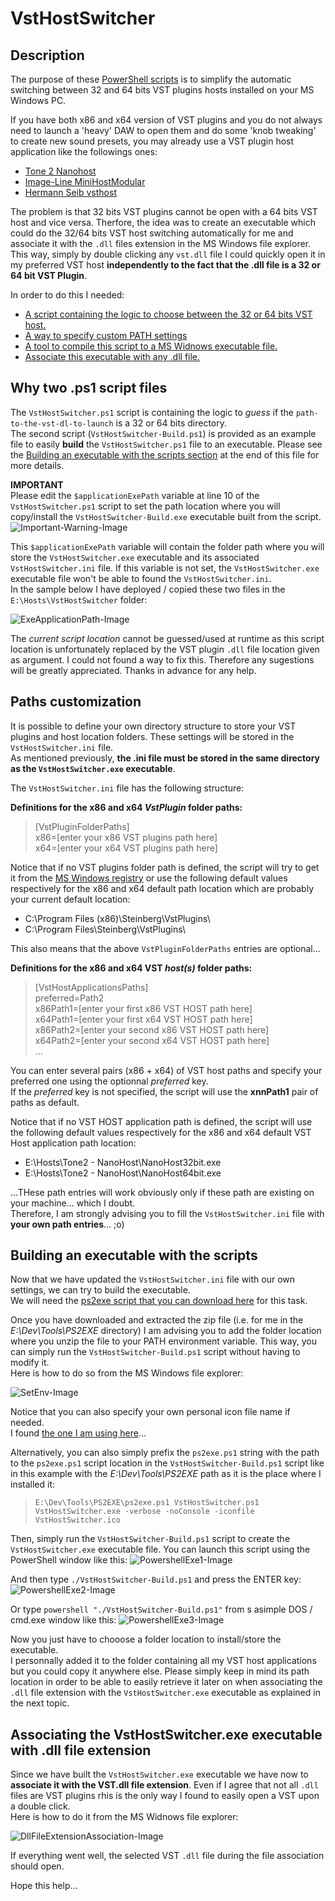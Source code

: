 # VstHostSwitcher

## Description

The purpose of these [PowerShell scripts](https://docs.microsoft.com/fr-fr/powershell/scripting/overview?view=powershell-6) is to simplify the automatic switching between 32 and 64 bits VST plugins hosts installed on your MS Windows PC.

If you have both x86 and x64 version of VST plugins and you do not always need to launch a 'heavy' DAW to open them and do some 'knob tweaking' to create new sound presets, you may already use a VST plugin host application like the followings ones:

- [Tone 2 Nanohost](https://www.tone2.com/nanohost.html)
- [Image-Line MiniHostModular](https://forum.image-line.com/viewtopic.php?f=1919&t=123031)
- [Hermann Seib vsthost](http://www.hermannseib.com/english/vsthost.htm)

The problem is that 32 bits VST plugins cannot be open with a 64 bits VST host and vice versa. Therfore, the idea was to create an executable which could do the 32/64 bits VST host switching automatically for me and associate it with the ``.dll`` files extension in the MS Windows file explorer. This way, simply by double clicking any ``vst.dll`` file I could quickly open it in my preferred VST host **independently to the fact that the .dll file is a 32 or 64 bit VST Plugin**.

In order to do this I needed:

- [A script containing the logic to choose between the 32 or 64 bits VST host.](#ANCHOR_SCRIPTS)
- [A way to specify custom PATH settings](#ANCHOR_SETTINGS)
- [A tool to compile this script to a MS Widnows executable file.](#ANCHOR_EXE)
- [Associate this executable with any .dll file.](#ANCHOR_FILE_ASSOCIATION)

<a name="ANCHOR_SCRIPTS"></a>

## Why two .ps1  script files

The ``VstHostSwitcher.ps1`` script is containing the logic to _guess_ if the ``path-to-the-vst-dl-to-launch`` is a 32 or 64 bits directory.  
The second script (``VstHostSwitcher-Build.ps1``) is provided as an example file to easily **build** the ``VstHostSwitcher.ps1`` file to an executable. Please see the [Building an executable with the scripts section](#ANCHOR_EXE) at the end of this file for more details.

**IMPORTANT**  
Please edit the ``$applicationExePath`` variable at line 10 of the ``VstHostSwitcher.ps1`` script to set the path location where you will copy/install the ``VstHostSwitcher-Build.exe`` executable built from the script.
![Important-Warning-Image](images/Important-Warning.png)

This ``$applicationExePath`` variable will contain the folder path where you will store the ``VstHostSwitcher.exe`` executable and its associated ``VstHostSwitcher.ini`` file. If this variable is not set, the ``VstHostSwitcher.exe`` executable file won't be able to found the ``VstHostSwitcher.ini``.  
In the sample below I have deployed / copied these two files in the ``E:\Hosts\VstHostSwitcher`` folder:

![ExeApplicationPath-Image](images/ExeApplicationPath.png)

The _current script location_ cannot be guessed/used at runtime as this script location is unfortunately replaced by the VST plugin ``.dll`` file location given as argument. I could not found a way to fix this. Therefore any sugestions will be greatly appreciated. Thanks in advance for any help.  

<a name="ANCHOR_SETTINGS"></a>

## Paths customization

It is possible to define your own directory structure to store your VST plugins and host location folders.
These settings will be stored in the ``VstHostSwitcher.ini`` file.  
As mentioned previously, **the .ini file must be stored in the same directory as the  ``VstHostSwitcher.exe`` executable**.  

The ``VstHostSwitcher.ini`` file has the following structure:

**Definitions for the x86 and x64 *VstPlugin* folder paths:**

> \[VstPluginFolderPaths\]  
> x86=\[enter your x86 VST plugins path here\]  
> x64=\[enter your x64 VST plugins path here\]  

Notice that if no VST plugins folder path is defined, the script will try to get it from the [MS Windows registry](https://en.wikipedia.org/wiki/Windows_Registry) or use the following default values respectively for the x86 and x64 default path location which are probably your current default location:  

- C:\Program Files (x86)\Steinberg\VstPlugins\
- C:\Program Files\Steinberg\VstPlugins\

This also means that the above ``VstPluginFolderPaths`` entries are optional...

**Definitions for the x86 and x64 VST _host(s)_ folder paths:**

> \[VstHostApplicationsPaths\]  
> preferred=Path2  
> x86Path1=\[enter your first x86 VST HOST path here\]  
> x64Path1=\[enter your first x64 VST HOST path here\]  
> x86Path2=\[enter your second x86 VST HOST path here\]  
> x64Path2=\[enter your second x64 VST HOST path here\]  
>...

You can enter several pairs (x86 + x64) of VST host paths and specify your preferred one using the optionnal _preferred_ key.  
If the _preferred_ key is not specified, the script will use the __xnnPath1__ pair of paths as default.

Notice that if no VST HOST application path is defined, the script will use the following default values respectively for the x86 and x64 default VST Host application path location:

- E:\Hosts\Tone2 - NanoHost\NanoHost32bit.exe
- E:\Hosts\Tone2 - NanoHost\NanoHost64bit.exe

...THese path entries will work obviously only if these path are existing on your machine... which I doubt.  
Therefore, I am strongly advising you to fill the ``VstHostSwitcher.ini`` file with **your own path entries**... ;o)

<a name="ANCHOR_EXE"></a>

## Building an executable with the scripts

Now that we have updated the ``VstHostSwitcher.ini`` file with our own settings, we can try to build the executable.  
We will need the [ps2exe script that you can download here](https://gallery.technet.microsoft.com/scriptcenter/PS2EXE-GUI-Convert-9b4b0493) for this task.

Once you have downloaded and extracted the zip file (i.e. for me in the _E:\Dev\Tools\PS2EXE_ directory) I am advising you to add the folder location where you unzip the file to your PATH environment variable. This way, you can simply run the ``VstHostSwitcher-Build.ps1`` script without having to modify it.  
Here is how to do so from the MS Windows file explorer:

![SetEnv-Image](images/SetEnv.png)

Notice that you can also specify your own personal icon file name if needed.  
I found [the one I am using here](https://icon-icons.com/)...

Alternatively, you can also simply prefix the ``ps2exe.ps1`` string with the path to the ``ps2exe.ps1`` script location in the ``VstHostSwitcher-Build.ps1`` script like in this example with the _E:\Dev\Tools\PS2EXE_ path as it is the place where I installed it:  
> ``E:\Dev\Tools\PS2EXE\ps2exe.ps1 VstHostSwitcher.ps1 VstHostSwitcher.exe -verbose -noConsole -iconfile VstHostSwitcher.ico``

Then, simply run the ``VstHostSwitcher-Build.ps1`` script to create the ``VstHostSwitcher.exe`` executable file.
You can launch this script using the PowerShell window like this:
![PowershellExe1-Image](images/PowershellExe1.png)

And then type ``./VstHostSwitcher-Build.ps1`` and press the ENTER key:
![PowershellExe2-Image](images/PowershellExe2.png)

Or type ``powershell "./VstHostSwitcher-Build.ps1"`` from s asimple DOS / cmd.exe window like this:
![PowershellExe3-Image](images/PowershellExe3.png)

Now you just have to chooose a folder location to install/store the executable.  
I personnally added it to the folder containing all my VST host applications but you could copy it anywhere else. Please simply keep in mind its path location in order to be able to easily retrieve it later on when associating the ``.dll`` file extension with the ``VstHostSwitcher.exe`` executable as explained in the next topic.

<a name="ANCHOR_FILE_ASSOCIATION"></a>

## Associating the VstHostSwitcher.exe executable with .dll file extension

Since we have built the ``VstHostSwitcher.exe`` executable we have now to **associate it with the VST.dll file extension**.
Even if I agree that not all ``.dll`` files are VST plugins rhis is the only way I found to easily open a VST upon a double click.  
Here is how to do it from the MS Widnows file explorer:

![DllFileExtensionAssociation-Image](images/DllFileExtensionAssociation.png)

If everything went well, the selected VST ``.dll`` file during the file association should open.

Hope this help...
